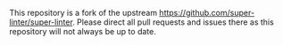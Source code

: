 
This repository is a fork of the upstream https://github.com/super-linter/super-linter. Please direct all pull requests and issues there as this repository will not always be up to date.
